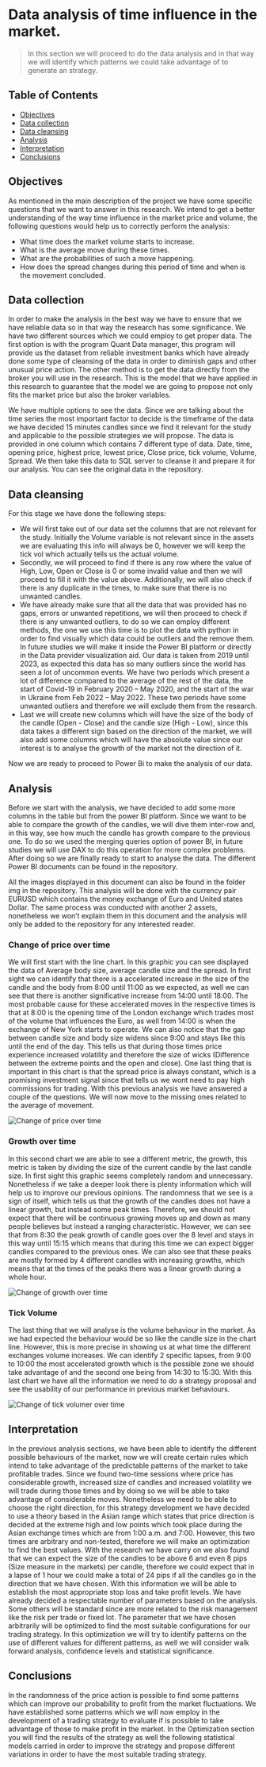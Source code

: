 # Data analysis of time influence in the market. 
> In this section we will proceed to do the data analysis and in that way we will identify which patterns we could take advantage of to generate an strategy. 

## Table of Contents
* [Objectives](#objectives)
* [Data collection](#data-collection)
* [Data cleansing](#data-cleansing)
* [Analysis](#analysis)
* [Interpretation](#interpretation)
* [Conclusions](#conclusions)

## Objectives
As mentioned in the main description of the project we have some specific questions that we want to answer in this research. We intend to get a better understanding of the way time influence in the market price and volume, the following questions would help us to correctly perform the analysis: 

- What time does the market volume starts to increase.
- What is the average move during these times.
- What are the probabilities of such a move happening.
- How does the spread changes during this period of time and when is the movement concluded.


## Data collection

In order to make the analysis in the best way we have to ensure that we have reliable data so in that way the research has some significance. We have two different sources which we could employ to get proper data. 
The first option is with the program Quant Data manager, this program will provide us the dataset from reliable investment banks which have already done some type of cleansing of the data in order to diminish gaps and other unusual price action. 
The other method is to get the data directly from the broker you will use in the research. This is the model that we have applied in this research to guarantee that the model we are going to propose not only fits the market price but also the broker variables. 

We have multiple options to see the data. Since we are talking about the time series the most important factor to decide is the timeframe of the data we have decided 15 minutes candles since we find it relevant for the study and applicable to the possible strategies we will propose. 
The data is provided in one column which contains 7 different type of data. Date, time, opening price, highest price, lowest price, Close price, tick volume, Volume, Spread. We then take this data to SQL server to cleanse it and prepare it for our analysis. You can see the original data in the repository. 

## Data cleansing

For this stage we have done the following steps:

- We will first take out of our data set the columns that are not relevant for the study. Initially the Volume variable is not relevant since in the assets we are evaluating this info will always be 0, however we will keep the tick vol which actually tells us the actual volume. 
- Secondly, we will proceed to find if there is any row where the value of High, Low, Open or Close is 0 or some invalid value and then we will proceed to fill it with the value above. Additionally, we will also check if there is any duplicate in the times, to make sure that there is no unwanted candles.  
- We have already make sure that all the data that was provided has no gaps, errors or unwanted repetitions, we will then proceed to check if there is any unwanted outliers, to do so we can employ different methods, the one we use this time is to plot the data with python in order to find visually which data could be outliers and the remove them. In future studies we will make it inside the Power BI platform or directly in the Data provider visualization aid. Our data is taken from 2019 until 2023, as expected this data has so many outliers since the world has seen a lot of uncommon events. We have two periods which present a lot of difference compared to the average of the rest of the data, the start of Covid-19 in February 2020 – May 2020, and the start of the war in Ukraine from Feb 2022 – May 2022. These two periods have some unwanted outliers and therefore we will exclude them from the research.
- Last we will create new columns which will have the size of the body of the candle (Open - Close) and the candle size (High - Low), since this data takes a different sign based on the direction of the market, we will also add some columns which will have the absolute value since our interest is to analyse the growth of the market not the direction of it. 

Now we are ready to proceed to Power Bi to make the analysis of our data. 

## Analysis

Before we start with the analysis, we have decided to add some more columns in the table but from the power BI platform. Since we want to be able to compare the growth of the candles, we will dive them inter-row and, in this way, see how much the candle has growth compare to the previous one. To do so we used the merging queries option of power BI, in future studies we will use DAX to do this operation for more complex problems. 
After doing so we are finally ready to start to analyse the data. The different Power BI documents can be found in the repository. 

All the images displayed in this document can also be found in the folder img in the repository. This analysis will be done with the currency pair EURUSD which contains the money exchange of Euro and United states Dollar.  The same process was conducted with another 2 assets, nonetheless we won’t explain them in this document and the analysis will only be added to the repository for any interested reader. 

### Change of price over time 
We will first start with the line chart. In this graphic you can see displayed the data of Average body size, average candle size and the spread. In first sight we can identify that there is a accelerated increase in the size of the candle and the body from 8:00 until 11:00 as we expected, as well we can see that there is another significative increase from 14:00 until 18:00. 
The most probable cause for these accelerated moves in the respective times is that at 8:00 is the opening time of the London exchange which trades most of the volume that influences the Euro, as well from 14:00 is when the exchange of New York starts to operate. We can also notice that the gap between candle size and body size widens since 9:00 and stays like this until the end of the day. This tells us that during those times price experience increased volatility and therefore the size of wicks (Difference between the extreme points and the open and close). 
One last thing that is important in this chart is that the spread price is always constant, which is a promising investment signal since that tells us we wont need to pay high commissions for trading. With this previous analysis we have answered a couple of the questions. We will now move to the missing ones related to the average of movement. 

![Change of price over time](./img/EURUSD_15m_Line_charts.png)


### Growth over time 

In this second chart we are able to see a different metric, the growth, this metric is taken by dividing the size of the current candle by the last candle size. In first sight this graphic seems completely random and unnecessary. Nonetheless if we take a deeper look there is plenty information which will help us to improve our previous opinions. 
The randomness that we see is a sign of itself, which tells us that the growth of the candles does not have a linear growth, but instead some peak times. Therefore, we should not expect that there will be continuous growing moves up and down as many people believes but instead a ranging characteristic. 
However, we can see that from 8:30 the peak growth of candle goes over the 8 level and stays in this way until 15:15 which means that during this time we can expect bigger candles compared to the previous ones. We can also see that these peaks are mostly formed by 4 different candles with increasing growths, which means that at the times of the peaks there was a linear growth during a whole hour.

![Change of growth over time](./img/EURUSD_15m_Growth.png)

### Tick Volume 
The last thing that we will analyse is the volume behaviour in the market. As we had expected the behaviour would be so like the candle size in the chart line. However, this is more precise in showing us at what time the different exchanges volume increases. We can identify 2 specific lapses, from 9:00 to 10:00 the most accelerated growth which is the possible zone we should take advantage of and the second one being from 14:30 to 15:30. 
With this last chart we have all the information we need to do a strategy proposal and see the usability of our performance in previous market behaviours. 

![Change of tick volumer over time](./img/EURUSD_15m_Tick_Volume.png)

## Interpretation

In the previous analysis sections, we have been able to identify the different possible behaviours of the market, now we will create certain rules which intend to take advantage of the predictable patterns of the market to take profitable trades. 
Since we found two-time sessions where price has considerable growth, increased size of candles and increased volatility we will trade during those times and by doing so we will be able to take advantage of considerable moves. Nonetheless we need to be able to choose the right direction, for this strategy development we have decided to use a theory based in the Asian range which states that price direction is decided at the extreme high and low points which took place during the Asian exchange times which are from 1:00 a.m. and 7:00. However, this two times are arbitrary and non-tested, therefore we will make an optimization to find the best values. 
With the research we have carry on we also found that we can expect the size of the candles to be above 6 and even 8 pips (Size measure in the markets) per candle, therefore we could expect that in a lapse of 1 hour we could make a total of 24 pips if all the candles go in the direction that we have chosen. With this information we will be able to establish the most appropriate stop loss and take profit levels. 
We have already decided a respectable number of parameters based on the analysis. Some others will be standard since are more related to the risk management like the risk per trade or fixed lot. 
The parameter that we have chosen arbitrarily will be optimized to find the most suitable configurations for our trading strategy. In this optimization we will try to identify patterns on the use of different values for different patterns, as well we will consider walk forward analysis, confidence levels and statistical significance. 

## Conclusions

In the randomness of the price action is possible to find some patterns which can improve our probability to profit from the market fluctuations. We have established some patterns which we will now employ in the development of a trading strategy to evaluate if is possible to take advantage of those to make profit in the market. 
In the Optimization section you will find the results of the strategy as well the following statistical models carried in order to improve the strategy and propose different variations in order to have the most suitable trading strategy. 


